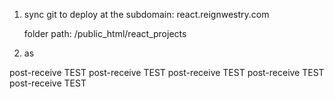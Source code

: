 1) sync git to deploy at the subdomain: 
    react.reignwestry.com

    folder path: /public_html/react_projects
2) as

post-receive TEST
post-receive TEST
post-receive TEST
post-receive TEST
post-receive TEST
